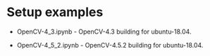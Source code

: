 # Setup examples

- OpenCV-4_3.ipynb - OpenCV-4.3 building for ubuntu-18.04.

- OpenCV-4_5_2.ipynb - OpenCV-4.5.2 building for ubuntu-18.04.